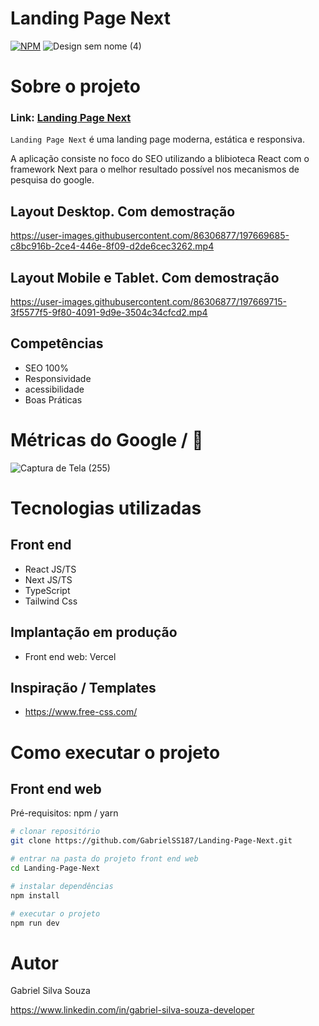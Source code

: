 # Landing Page Next
[![NPM](https://img.shields.io/npm/l/react)](https://github.com/GabrielSS187/Landing-Page-Next/blob/main/LICENSE) 
![Design sem nome (4)](https://user-images.githubusercontent.com/86306877/197668165-49e7e13a-5f39-426e-b571-a08cb8e43fe8.png)

# Sobre o projeto

### Link: [Landing Page Next](https://landing-page-next-ecru.vercel.app/)

``Landing Page Next`` é uma landing page moderna, estática e responsiva.

A aplicação consiste no foco do SEO utilizando a blibioteca React com o framework Next para o melhor resultado possível nos mecanismos
de pesquisa do google.

## Layout Desktop. Com demostração
https://user-images.githubusercontent.com/86306877/197669685-c8bc916b-2ce4-446e-8f09-d2de6cec3262.mp4

## Layout Mobile e Tablet. Com demostração
https://user-images.githubusercontent.com/86306877/197669715-3f5577f5-9f80-4091-9d9e-3504c34cfcd2.mp4

## Competências
- SEO 100%
- Responsividade
- acessibilidade
- Boas Práticas

# Métricas do Google /  🙂
![Captura de Tela (255)](https://user-images.githubusercontent.com/86306877/197669922-9561ac97-446a-4fbf-84ba-a8185ff60aee.png)

# Tecnologias utilizadas

## Front end
- React JS/TS
- Next JS/TS
- TypeScript
- Tailwind Css

## Implantação em produção

- Front end web: Vercel

## Inspiração / Templates
- https://www.free-css.com/

# Como executar o projeto

## Front end web
Pré-requisitos: npm / yarn

```bash
# clonar repositório
git clone https://github.com/GabrielSS187/Landing-Page-Next.git

# entrar na pasta do projeto front end web
cd Landing-Page-Next

# instalar dependências
npm install

# executar o projeto
npm run dev
```

# Autor

Gabriel Silva Souza

https://www.linkedin.com/in/gabriel-silva-souza-developer
